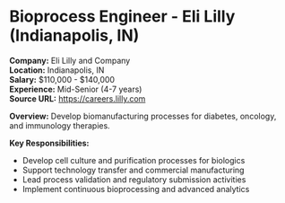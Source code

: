 # Bioprocess Engineer - Eli Lilly (Indianapolis, IN)

**Company:** Eli Lilly and Company  
**Location:** Indianapolis, IN  
**Salary:** $110,000 - $140,000  
**Experience:** Mid-Senior (4-7 years)  
**Source URL:** https://careers.lilly.com

**Overview:** Develop biomanufacturing processes for diabetes, oncology, and immunology therapies.

**Key Responsibilities:**
- Develop cell culture and purification processes for biologics
- Support technology transfer and commercial manufacturing
- Lead process validation and regulatory submission activities
- Implement continuous bioprocessing and advanced analytics